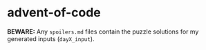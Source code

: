 # advent-of-code

**BEWARE:** Any `spoilers.md` files contain the puzzle solutions for my generated inputs (`dayX_input`).
